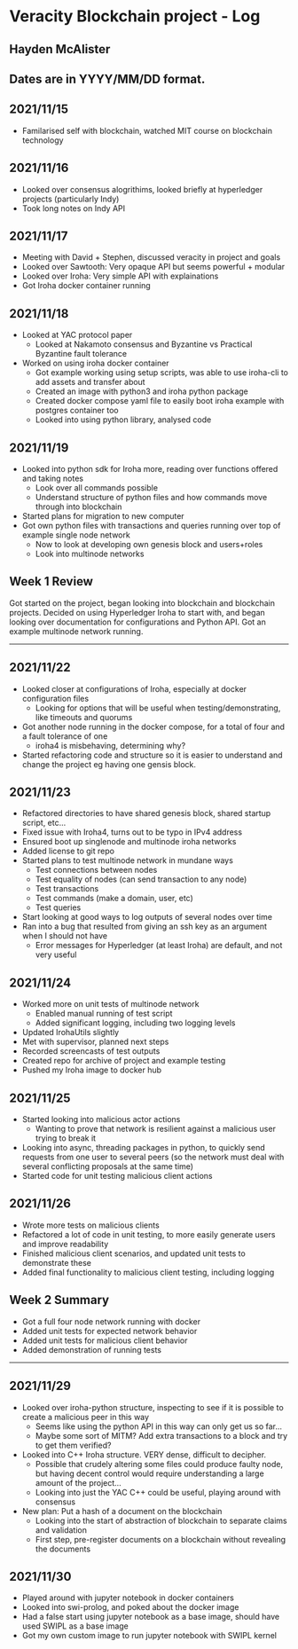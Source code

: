 # Veracity Blockchain project - Log
## Hayden McAlister

Dates are in YYYY/MM/DD format.
---
## 2021/11/15
- Familarised self with blockchain, watched MIT course on blockchain technology

## 2021/11/16
- Looked over consensus alogrithims, looked briefly at hyperledger projects
  (particularly Indy)
- Took long notes on Indy API

## 2021/11/17
- Meeting with David + Stephen, discussed veracity in project and goals
- Looked over Sawtooth: Very opaque API but seems powerful + modular
- Looked over Iroha: Very simple API with explainations
- Got Iroha docker container running

## 2021/11/18
- Looked at YAC protocol paper
	- Looked at Nakamoto consensus and Byzantine vs Practical Byzantine fault tolerance
- Worked on using iroha docker container
	- Got example working using setup scripts, was able to use iroha-cli to add assets and transfer about
	- Created an image with python3 and iroha python package 
	- Created docker compose yaml file to easily boot iroha example with postgres container too
	- Looked into using python library, analysed code

## 2021/11/19
- Looked into python sdk for Iroha more, reading over functions offered and taking notes
	- Look over all commands possible
	- Understand structure of python files and how commands move through into blockchain
- Started plans for migration to new computer
- Got own python files with transactions and queries running over top of example single node network
	- Now to look at developing own genesis block and users+roles
	- Look into multinode networks

## Week 1 Review
Got started on the project, began looking into blockchain and blockchain projects. Decided on using Hyperledger Iroha to start with, and began looking over documentation for configurations and Python API. Got an example multinode network running.

---
## 2021/11/22
- Looked closer at configurations of Iroha, especially at docker configuration files
	- Looking for options that will be useful when testing/demonstrating, like timeouts and quorums
- Got another node running in the docker compose, for a total of four and a fault tolerance of one
	- iroha4 is misbehaving, determining why?
- Started refactoring code and structure so it is easier to understand and change the project eg having one gensis block.

## 2021/11/23
- Refactored directories to have shared genesis block, shared startup script, etc...
- Fixed issue with Iroha4, turns out to be typo in IPv4 address
- Ensured boot up singlenode and multinode iroha networks
- Added license to git repo
- Started plans to test multinode network in mundane ways
	- Test connections between nodes
	- Test equality of nodes (can send transaction to any node)
	- Test transactions
	- Test commands (make a domain, user, etc)
	- Test queries
- Start looking at good ways to log outputs of several nodes over time
- Ran into a bug that resulted from giving an ssh key as an argument when I should not have
	- Error messages for Hyperledger (at least Iroha) are default, and not very useful

## 2021/11/24
- Worked more on unit tests of multinode network
	- Enabled manual running of test script
	- Added significant logging, including two logging levels
- Updated IrohaUtils slightly
- Met with supervisor, planned next steps
- Recorded screencasts of test outputs
- Created repo for archive of project and example testing
- Pushed my Iroha image to docker hub

## 2021/11/25
- Started looking into malicious actor actions
	- Wanting to prove that network is resilient against a malicious user trying to break it
- Looking into async, threading packages in python, to quickly send requests from one user to several peers (so the network must deal with several conflicting proposals at the same time)
- Started code for unit testing malicious client actions

## 2021/11/26
- Wrote more tests on malicious clients
- Refactored a lot of code in unit testing, to more easily generate users and improve readability
- Finished malicious client scenarios, and updated unit tests to demonstrate these
- Added final functionality to malicious client testing, including logging

## Week 2 Summary
- Got a full four node network running with docker
- Added unit tests for expected network behavior
- Added unit tests for malicious client behavior
- Added demonstration of running tests

---
## 2021/11/29
- Looked over iroha-python structure, inspecting to see if it is possible to create a malicious peer in this way
	- Seems like using the python API in this way can only get us so far...
	- Maybe some sort of MITM? Add extra transactions to a block and try to get them verified?
- Looked into C++ Iroha structure. VERY dense, difficult to decipher.
	- Possible that crudely altering some files could produce faulty node, but having decent control would require understanding a large amount of the project...
	- Looking into just the YAC C++ could be useful, playing around with consensus
- New plan: Put a hash of a document on the blockchain
	- Looking into the start of abstraction of blockchain to separate claims and validation
	- First step, pre-register documents on a blockchain without revealing the documents
	
## 2021/11/30
- Played around with jupyter notebook in docker containers
- Looked into swi-prolog, and poked about the docker image
- Had a false start using jupyter notebook as a base image, should have used SWIPL as a base image
- Got my own custom image to run jupyter notebook with SWIPL kernel